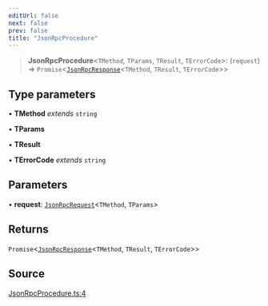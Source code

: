 ```yaml
---
editUrl: false
next: false
prev: false
title: "JsonRpcProcedure"
---
```


> **JsonRpcProcedure**\<`TMethod`, `TParams`, `TResult`, `TErrorCode`\>: (`request`) => `Promise`\<[`JsonRpcResponse`](/reference/tevm/jsonrpc/type-aliases/jsonrpcresponse/)\<`TMethod`, `TResult`, `TErrorCode`\>\>

## Type parameters

• **TMethod** *extends* `string`

• **TParams**

• **TResult**

• **TErrorCode** *extends* `string`

## Parameters

• **request**: [`JsonRpcRequest`](/reference/tevm/jsonrpc/type-aliases/jsonrpcrequest/)\<`TMethod`, `TParams`\>

## Returns

`Promise`\<[`JsonRpcResponse`](/reference/tevm/jsonrpc/type-aliases/jsonrpcresponse/)\<`TMethod`, `TResult`, `TErrorCode`\>\>

## Source

[JsonRpcProcedure.ts:4](https://github.com/evmts/tevm-monorepo/blob/main/packages/jsonrpc/src/JsonRpcProcedure.ts#L4)
